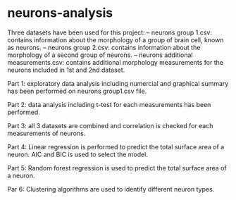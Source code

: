# neurons-analysis

Three datasets have been used for this project:
– neurons group 1.csv: contains information about the morphology of a group of brain cell, known as neurons.
– neurons group 2.csv: contains information about the morphology of a second group of neurons.
– neurons additional measurements.csv: contains additional morphology measurements for the neurons included in 1st and 2nd dataset.

Part 1: exploratory data analysis including numercial and graphical summary has been performed on neurons group1.csv file. 

Part 2: data analysis including t-test for each measurements has been performed.

Part 3: all 3 datasets are combined and correlation is checked for each measurements of neurons.

Part 4: Linear regression is performed to predict the total surface area of a neuron. AIC and BIC is used to select the model.

Part 5: Random forest regression is used to predict the total surface area of a neuron.

Par 6: Clustering algorithms are used to identify different neuron types.




